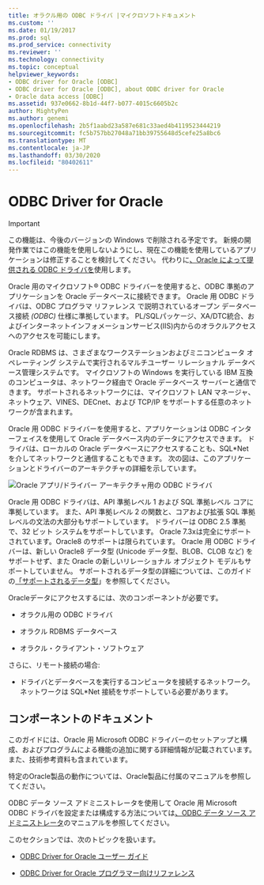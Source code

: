 ```yaml
---
title: オラクル用の ODBC ドライバ |マイクロソフトドキュメント
ms.custom: ''
ms.date: 01/19/2017
ms.prod: sql
ms.prod_service: connectivity
ms.reviewer: ''
ms.technology: connectivity
ms.topic: conceptual
helpviewer_keywords:
- ODBC driver for Oracle [ODBC]
- ODBC driver for Oracle [ODBC], about ODBC driver for Oracle
- Oracle data access [ODBC]
ms.assetid: 937e0662-8b1d-44f7-b077-4015c6605b2c
author: MightyPen
ms.author: genemi
ms.openlocfilehash: 2b5f1aabd23a587e681c33aed4b4119523444219
ms.sourcegitcommit: fc5b757bb27048a71bb39755648d5cefe25a8bc6
ms.translationtype: MT
ms.contentlocale: ja-JP
ms.lasthandoff: 03/30/2020
ms.locfileid: "80402611"
---
```

# <a name="odbc-driver-for-oracle"></a>ODBC Driver for Oracle
> [!IMPORTANT]  
>  この機能は、今後のバージョンの Windows で削除される予定です。 新規の開発作業ではこの機能を使用しないようにし、現在この機能を使用しているアプリケーションは修正することを検討してください。 代わりに[、Oracle によって提供される ODBC ドライバを](https://www.oracle.com/database/technologies/releasenote-odbc-ic.html)使用します。  
  
 Oracle 用のマイクロソフト® ODBC ドライバーを使用すると、ODBC 準拠のアプリケーションを Oracle データベースに接続できます。 Oracle 用 ODBC ドライバは、ODBC プログラマ リファレンス で説明されているオープン データベース接続 *(ODBC)* 仕様に準拠しています。 PL/SQLパッケージ、XA/DTC統合、およびインターネットインフォメーションサービス(IIS)内からのオラクルアクセスへのアクセスを可能にします。  
  
 Oracle RDBMS は、さまざまなワークステーションおよびミニコンピュータ オペレーティング システムで実行されるマルチユーザー リレーショナル データベース管理システムです。 マイクロソフトの Windows を実行している IBM 互換のコンピュータは、ネットワーク経由で Oracle データベース サーバーと通信できます。 サポートされるネットワークには、マイクロソフト LAN マネージャ、ネットウェア、VINES、DECnet、および TCP/IP をサポートする任意のネットワークが含まれます。  
  
 Oracle 用 ODBC ドライバーを使用すると、アプリケーションは ODBC インターフェイスを使用して Oracle データベース内のデータにアクセスできます。 ドライバは、ローカルの Oracle データベースにアクセスすることも、SQL*Net を介してネットワークと通信することもできます。 次の図は、このアプリケーションとドライバーのアーキテクチャの詳細を示しています。  
  
 ![Oracle アプリ&#47;ドライバー アーキテクチャ用の ODBC ドライバ](../../odbc/microsoft/media/orcdrvsdkarch.gif "オルクドヴSDKアーチ")  
  
 Oracle 用 ODBC ドライバは、API 準拠レベル 1 および SQL 準拠レベル コアに準拠しています。 また、API 準拠レベル 2 の関数と、コアおよび拡張 SQL 準拠レベルの文法の大部分もサポートしています。 ドライバーは ODBC 2.5 準拠で、32 ビット システムをサポートしています。 Oracle 7.3xは完全にサポートされています。Oracle8 のサポートは限られています。 Oracle 用 ODBC ドライバーは、新しい Oracle8 データ型 (Unicode データ型、BLOB、CLOB など) をサポートせず、また Oracle の新しいリレーショナル オブジェクト モデルもサポートしていません。 サポートされるデータ型の詳細については、このガイドの[「サポートされるデータ型](../../odbc/microsoft/supported-data-types-odbc-driver-for-oracle.md)」を参照してください。  
  
 Oracleデータにアクセスするには、次のコンポーネントが必要です。  
  
-   オラクル用の ODBC ドライバ  
  
-   オラクル RDBMS データベース  
  
-   オラクル・クライアント・ソフトウェア  
  
 さらに、リモート接続の場合:  
  
-   ドライバとデータベースを実行するコンピュータを接続するネットワーク。 ネットワークは SQL*Net 接続をサポートしている必要があります。  
  
## <a name="component-documentation"></a>コンポーネントのドキュメント  
 このガイドには、Oracle 用 Microsoft ODBC ドライバーのセットアップと構成、およびプログラムによる機能の追加に関する詳細情報が記載されています。 また、技術参考資料も含まれています。  
  
 特定のOracle製品の動作については、Oracle製品に付属のマニュアルを参照してください。  
  
 ODBC データ ソース アドミニストレータを使用して Oracle 用 Microsoft ODBC ドライバを設定または構成する方法については[、ODBC データ ソース アドミニストレータ](../../odbc/admin/odbc-data-source-administrator.md)のマニュアルを参照してください。  
  
 このセクションでは、次のトピックを扱います。  
  
-   [ODBC Driver for Oracle ユーザー ガイド](../../odbc/microsoft/odbc-driver-for-oracle-user-s-guide.md)  
  
-   [ODBC Driver for Oracle プログラマー向けリファレンス](../../odbc/microsoft/odbc-driver-for-oracle-programmer-s-reference.md)
